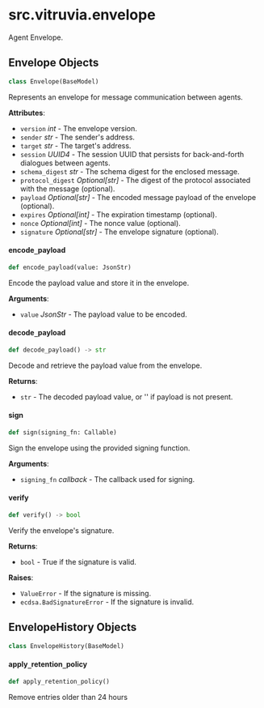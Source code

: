<a id="src.vitruvia.envelope"></a>

# src.vitruvia.envelope

Agent Envelope.

<a id="src.vitruvia.envelope.Envelope"></a>

## Envelope Objects

```python
class Envelope(BaseModel)
```

Represents an envelope for message communication between agents.

**Attributes**:

- `version` _int_ - The envelope version.
- `sender` _str_ - The sender's address.
- `target` _str_ - The target's address.
- `session` _UUID4_ - The session UUID that persists for back-and-forth
  dialogues between agents.
- `schema_digest` _str_ - The schema digest for the enclosed message.
- `protocol_digest` _Optional[str]_ - The digest of the protocol associated with the message
  (optional).
- `payload` _Optional[str]_ - The encoded message payload of the envelope (optional).
- `expires` _Optional[int]_ - The expiration timestamp (optional).
- `nonce` _Optional[int]_ - The nonce value (optional).
- `signature` _Optional[str]_ - The envelope signature (optional).

<a id="src.vitruvia.envelope.Envelope.encode_payload"></a>

#### encode`_`payload

```python
def encode_payload(value: JsonStr)
```

Encode the payload value and store it in the envelope.

**Arguments**:

- `value` _JsonStr_ - The payload value to be encoded.

<a id="src.vitruvia.envelope.Envelope.decode_payload"></a>

#### decode`_`payload

```python
def decode_payload() -> str
```

Decode and retrieve the payload value from the envelope.

**Returns**:

- `str` - The decoded payload value, or '' if payload is not present.

<a id="src.vitruvia.envelope.Envelope.sign"></a>

#### sign

```python
def sign(signing_fn: Callable)
```

Sign the envelope using the provided signing function.

**Arguments**:

- `signing_fn` _callback_ - The callback used for signing.

<a id="src.vitruvia.envelope.Envelope.verify"></a>

#### verify

```python
def verify() -> bool
```

Verify the envelope's signature.

**Returns**:

- `bool` - True if the signature is valid.
  

**Raises**:

- `ValueError` - If the signature is missing.
- `ecdsa.BadSignatureError` - If the signature is invalid.

<a id="src.vitruvia.envelope.EnvelopeHistory"></a>

## EnvelopeHistory Objects

```python
class EnvelopeHistory(BaseModel)
```

<a id="src.vitruvia.envelope.EnvelopeHistory.apply_retention_policy"></a>

#### apply`_`retention`_`policy

```python
def apply_retention_policy()
```

Remove entries older than 24 hours

